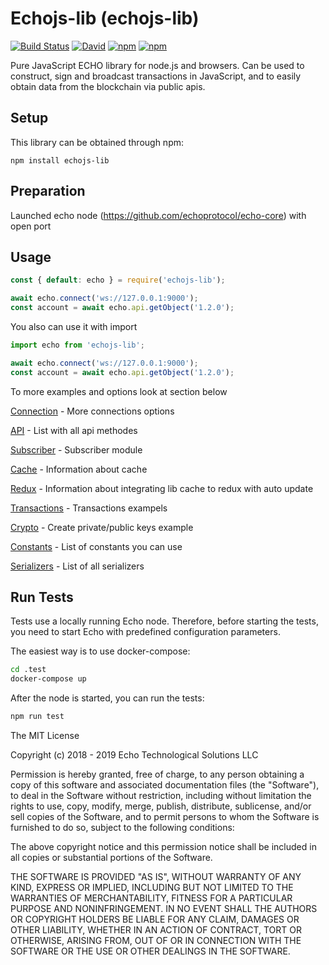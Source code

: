 # Echojs-lib (echojs-lib)

[![Build Status](https://travis-ci.com/echoprotocol/echojs-lib.svg?branch=master)](https://travis-ci.com/echoprotocol/echojs-lib)
[![David](https://img.shields.io/david/echoprotocol/echojs-lib)](https://github.com/echoprotocol/echojs-lib)
[![npm](https://img.shields.io/npm/dw/echojs-lib)](https://www.npmjs.com/package/echojs-lib)
[![npm](https://img.shields.io/npm/v/echojs-lib)](https://www.npmjs.com/package/echojs-lib)

Pure JavaScript ECHO library for node.js and browsers. Can be used to construct, sign and broadcast transactions in JavaScript, and to easily obtain data from the blockchain via public apis.


## Setup

This library can be obtained through npm:
```
npm install echojs-lib
```

## Preparation

Launched echo node (https://github.com/echoprotocol/echo-core) with open port

## Usage

```javascript
const { default: echo } = require('echojs-lib');

await echo.connect('ws://127.0.0.1:9000');
const account = await echo.api.getObject('1.2.0');
```

You also can use it with import
```javascript
import echo from 'echojs-lib';

await echo.connect('ws://127.0.0.1:9000');
const account = await echo.api.getObject('1.2.0');
```

To more examples and options look at section below


[Connection](docs/Connection.md) - More connections options

[API](docs/API.md) - List with all api methodes

[Subscriber](docs/Subscriber.md) - Subscriber module

[Cache](docs/Cache.md) - Information about cache

[Redux](docs/Redux.md) - Information about integrating lib cache to redux with auto update

[Transactions](docs/Transactions.md) - Transactions exampels

[Crypto](docs/Crypto.md) - Create private/public keys example

[Constants](docs/Constants.md) - List of constants you can use

[Serializers](docs/Serializers.md) - List of all serializers

## Run Tests

Tests use a locally running Echo node. Therefore, before starting the tests, 
you need to start Echo with predefined configuration parameters.

The easiest way is to use docker-compose:

```bash
cd .test
docker-compose up
```

After the node is started, you can run the tests:

```bash
npm run test
```


The MIT License

Copyright (c) 2018 - 2019 Echo Technological Solutions LLC

Permission is hereby granted, free of charge, to any person obtaining a copy
of this software and associated documentation files (the "Software"), to deal
in the Software without restriction, including without limitation the rights
to use, copy, modify, merge, publish, distribute, sublicense, and/or sell
copies of the Software, and to permit persons to whom the Software is
furnished to do so, subject to the following conditions:

The above copyright notice and this permission notice shall be included in
all copies or substantial portions of the Software.

THE SOFTWARE IS PROVIDED "AS IS", WITHOUT WARRANTY OF ANY KIND, EXPRESS OR
IMPLIED, INCLUDING BUT NOT LIMITED TO THE WARRANTIES OF MERCHANTABILITY,
FITNESS FOR A PARTICULAR PURPOSE AND NONINFRINGEMENT. IN NO EVENT SHALL THE
AUTHORS OR COPYRIGHT HOLDERS BE LIABLE FOR ANY CLAIM, DAMAGES OR OTHER
LIABILITY, WHETHER IN AN ACTION OF CONTRACT, TORT OR OTHERWISE, ARISING FROM,
OUT OF OR IN CONNECTION WITH THE SOFTWARE OR THE USE OR OTHER DEALINGS IN
THE SOFTWARE.
